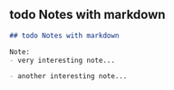 ## todo Notes with markdown


```markdown
## todo Notes with markdown

Note:
- very interesting note...

- another interesting note...

```
